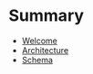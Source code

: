 # Summary

- [Welcome](./welcome.md)
- [Architecture](./architecture/README.md)
- [Schema](./schema.md)
